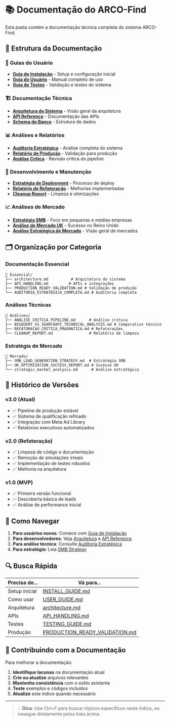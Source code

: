 # 📚 Documentação do ARCO-Find

Esta pasta contém a documentação técnica completa do sistema ARCO-Find.

## 📖 Estrutura da Documentação

### 🎯 **Guias do Usuário**
- **[Guia de Instalação](../INSTALL_GUIDE.md)** - Setup e configuração inicial
- **[Guia do Usuário](../USER_GUIDE.md)** - Manual completo de uso
- **[Guia de Testes](../TESTING_GUIDE.md)** - Validação e testes do sistema

### 🏗️ **Documentação Técnica**
- **[Arquitetura do Sistema](architecture.md)** - Visão geral da arquitetura
- **[API Reference](API_HANDLING.md)** - Documentação das APIs
- **[Schema do Banco](BIGQUERY_SCHEMA.md)** - Estrutura de dados

### 📊 **Análises e Relatórios**
- **[Auditoria Estratégica](AUDITORIA_ESTRATEGICA_COMPLETA.md)** - Análise completa do sistema
- **[Relatório de Produção](PRODUCTION_READY_VALIDATION.md)** - Validação para produção
- **[Análise Crítica](ANALISE_CRITICA_PIPELINE.md)** - Revisão crítica do pipeline

### 🔧 **Desenvolvimento e Manutenção**
- **[Estratégia de Deployment](GIT_STRATEGY_SENIOR_DEPLOYMENT.md)** - Processo de deploy
- **[Relatório de Refatoração](REFATORACAO_CRITICA_PRAGMATICA.md)** - Melhorias implementadas
- **[Cleanup Report](CLEANUP_REPORT.md)** - Limpeza e otimizações

### 📈 **Análises de Mercado**
- **[Estratégia SMB](SMB_LEAD_GENERATION_STRATEGY.md)** - Foco em pequenas e médias empresas
- **[Análise de Mercado UK](UK_OPTIMIZATION_SUCCESS_REPORT.md)** - Sucesso no Reino Unido
- **[Análise Estratégica de Mercado](strategic_market_analysis.md)** - Visão geral de mercados

## 🗂️ **Organização por Categoria**

### Documentação Essencial
```
📁 Essencial/
├── architecture.md          # Arquitetura do sistema
├── API_HANDLING.md         # APIs e integrações
├── PRODUCTION_READY_VALIDATION.md # Validação de produção
└── AUDITORIA_ESTRATEGICA_COMPLETA.md # Auditoria completa
```

### Análises Técnicas
```
📁 Análises/
├── ANALISE_CRITICA_PIPELINE.md      # Análise crítica
├── BIGQUERY_VS_SEARCHAPI_TECHNICAL_ANALYSIS.md # Comparativo técnico
├── REFATORACAO_CRITICA_PRAGMATICA.md # Refatorações
└── CLEANUP_REPORT.md                # Relatório de limpeza
```

### Estratégia de Mercado
```
📁 Mercado/
├── SMB_LEAD_GENERATION_STRATEGY.md  # Estratégia SMB
├── UK_OPTIMIZATION_SUCCESS_REPORT.md # Sucesso UK
└── strategic_market_analysis.md      # Análise estratégica
```

## 📝 **Histórico de Versões**

### v3.0 (Atual)
- ✅ Pipeline de produção estável
- ✅ Sistema de qualificação refinado
- ✅ Integração com Meta Ad Library
- ✅ Relatórios executivos automatizados

### v2.0 (Refatoração)
- ✅ Limpeza de código e documentação
- ✅ Remoção de simulações irreais
- ✅ Implementação de testes robustos
- ✅ Melhoria na arquitetura

### v1.0 (MVP)
- ✅ Primeira versão funcional
- ✅ Descoberta básica de leads
- ✅ Análise de performance inicial

## 🎯 **Como Navegar**

1. **Para usuários novos**: Comece com [Guia de Instalação](../INSTALL_GUIDE.md)
2. **Para desenvolvedores**: Veja [Arquitetura](architecture.md) e [API Reference](API_HANDLING.md)
3. **Para análise técnica**: Consulte [Auditoria Estratégica](AUDITORIA_ESTRATEGICA_COMPLETA.md)
4. **Para estratégia**: Leia [SMB Strategy](SMB_LEAD_GENERATION_STRATEGY.md)

## 🔍 **Busca Rápida**

| Precisa de... | Vá para... |
|---------------|------------|
| Setup inicial | [INSTALL_GUIDE.md](../INSTALL_GUIDE.md) |
| Como usar | [USER_GUIDE.md](../USER_GUIDE.md) |
| Arquitetura | [architecture.md](architecture.md) |
| APIs | [API_HANDLING.md](API_HANDLING.md) |
| Testes | [TESTING_GUIDE.md](../TESTING_GUIDE.md) |
| Produção | [PRODUCTION_READY_VALIDATION.md](PRODUCTION_READY_VALIDATION.md) |

## 🤝 **Contribuindo com a Documentação**

Para melhorar a documentação:

1. **Identifique lacunas** na documentação atual
2. **Crie ou atualize** arquivos relevantes
3. **Mantenha consistência** com o estilo existente
4. **Teste** exemplos e códigos incluídos
5. **Atualize** este índice quando necessário

---

> 💡 **Dica**: Use Ctrl+F para buscar tópicos específicos neste índice, ou navegue diretamente pelos links acima.
